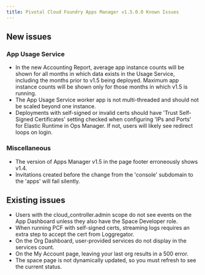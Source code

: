 ```yaml
---
title: Pivotal Cloud Foundry Apps Manager v1.5.0.0 Known Issues
---
```


## New issues

### App Usage Service

* In the new Accounting Report, average app instance counts will be shown for all months in which data exists in the Usage Service, including the months prior to v1.5 being deployed. Maximum app instance counts will be shown only for those months in which v1.5 is running. 
* The App Usage Service worker app is not multi-threaded and should not be scaled beyond one instance. 
* Deployments with self-signed or invalid certs should have 'Trust Self-Signed Certificates' setting checked when configuring 'IPs and Ports' for Elastic Runtime in Ops Manager. If not, users will likely see redirect loops on login. 

### Miscellaneous

* The version of Apps Manager v1.5 in the page footer erroneously shows v1.4. 
* Invitations created before the change from the 'console' subdomain to the 'apps' will fail silently. 

## Existing issues

* Users with the cloud_controller.admin scope do not see events on the App Dashboard unless they also have the Space Developer role.
* When running PCF with self-signed certs, streaming logs requires an extra step to accept the cert from Loggregator.
* On the Org Dashboard, user-provided services do not display in the services count.
* On the My Account page, leaving your last org results in a 500 error.
* The space page is not dynamically updated, so you must refresh to see the current status.